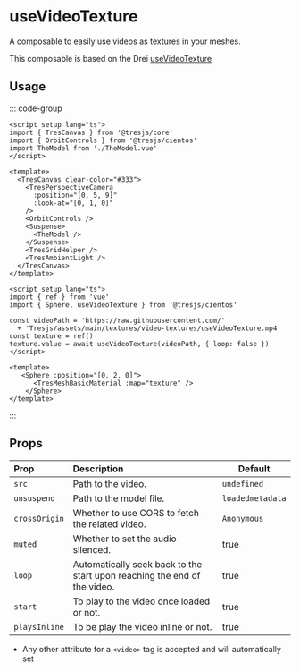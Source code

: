 # useVideoTexture <Badge type="warning" text="^3.2.0" />

<DocsDemo>
  <VideoTextureDemo />
</DocsDemo>

A composable to easily use videos as textures in your meshes.

This composable is based on the Drei [useVideoTexture](https://github.com/pmndrs/drei/tree/master#usevideotexture)

## Usage

::: code-group
```vue [app.vue]
<script setup lang="ts">
import { TresCanvas } from '@tresjs/core'
import { OrbitControls } from '@tresjs/cientos'
import TheModel from './TheModel.vue'
</script>

<template>
  <TresCanvas clear-color="#333">
    <TresPerspectiveCamera
      :position="[0, 5, 9]"
      :look-at="[0, 1, 0]"
    />
    <OrbitControls />
    <Suspense>
      <TheModel />
    </Suspense>
    <TresGridHelper />
    <TresAmbientLight />
  </TresCanvas>
</template>
```
```vue{3,8,13} [TheVideoTexture.vue]
<script setup lang="ts">
import { ref } from 'vue'
import { Sphere, useVideoTexture } from '@tresjs/cientos'

const videoPath = 'https://raw.githubusercontent.com/'
  + 'Tresjs/assets/main/textures/video-textures/useVideoTexture.mp4'
const texture = ref()
texture.value = await useVideoTexture(videoPath, { loop: false })
</script>

<template>
   <Sphere :position="[0, 2, 0]">
      <TresMeshBasicMaterial :map="texture" />
    </Sphere>
</template>
```
:::

## Props

| Prop          | Description                                                              | Default          |
| :------------ | :----------------------------------------------------------------------- | ---------------- |
| `src`         | Path to the video.                                                       | `undefined`      |
| `unsuspend`   | Path to the model file.                                                  | `loadedmetadata` |
| `crossOrigin` | Whether to use CORS to fetch the related video.                          | `Anonymous`      |
| `muted`       | Whether to set the audio silenced.                                       | true             |
| `loop`        | Automatically seek back to the start upon reaching the end of the video. | true             |
| `start`       | To play to the video once loaded or not.                                 | true             |
| `playsInline` | To be play the video inline or not.                                      | true             |

- Any other attribute for a `<video>` tag is accepted and will automatically set
